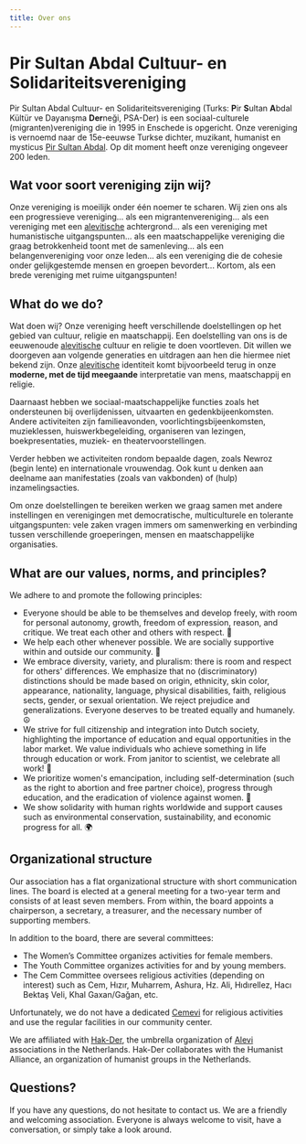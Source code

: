 ```yaml
---
title: Over ons
---
```


# Pir Sultan Abdal Cultuur- en Solidariteitsvereniging

Pir Sultan Abdal Cultuur- en Solidariteitsvereniging (Turks: **P**ir **S**ultan **A**bdal Kültür ve Dayanışma **Der**neği, PSA-Der) is een sociaal-culturele (migranten)vereniging die in 1995 in Enschede is opgericht. Onze vereniging is vernoemd naar de 15e-eeuwse Turkse dichter, muzikant, humanist en mysticus [Pir Sultan Abdal](https://nl.wikipedia.org/wiki/Pir_Sultan_Abdal). Op dit moment heeft onze vereniging ongeveer 200 leden.

## Wat voor soort vereniging zijn wij?

Onze vereniging is moeilijk onder één noemer te scharen. Wij zien ons als een progressieve vereniging... als een migrantenvereniging... als een vereniging met een [alevitische](https://nl.wikipedia.org/wiki/Alevitisme) achtergrond... als een vereniging met humanistische uitgangspunten... als een maatschappelijke vereniging die graag betrokkenheid toont met de samenleving... als een belangenvereniging voor onze leden... als een vereniging die de cohesie onder gelijkgestemde mensen en groepen bevordert... Kortom, als een brede vereniging met ruime uitgangspunten!

## What do we do?

Wat doen wij?
Onze vereniging heeft verschillende doelstellingen op het gebied van cultuur, religie en maatschappij. Een doelstelling van ons is de eeuwenoude [alevitische](https://nl.wikipedia.org/wiki/Alevitisme) cultuur en religie te doen voortleven. Dit willen we doorgeven aan volgende generaties en uitdragen aan hen die hiermee niet bekend zijn. Onze [alevitische](https://nl.wikipedia.org/wiki/Alevitisme) identiteit komt bijvoorbeeld terug in onze **moderne, met de tijd meegaande** interpretatie van mens, maatschappij en religie.

Daarnaast hebben we sociaal-maatschappelijke functies zoals het ondersteunen bij overlijdenissen, uitvaarten en gedenkbijeenkomsten. Andere activiteiten zijn familieavonden, voorlichtingsbijeenkomsten, muzieklessen, huiswerkbegeleiding, organiseren van lezingen, boekpresentaties, muziek- en theatervoorstellingen.

Verder hebben we activiteiten rondom bepaalde dagen, zoals Newroz (begin lente) en internationale vrouwendag. Ook kunt u denken aan deelname aan manifestaties (zoals van vakbonden) of (hulp) inzamelingsacties.

Om onze doelstellingen te bereiken werken we graag samen met andere instellingen en verenigingen met democratische, multiculturele en tolerante uitgangspunten: vele zaken vragen immers om samenwerking en verbinding tussen verschillende groeperingen, mensen en maatschappelijke organisaties.

## What are our values, norms, and principles?

We adhere to and promote the following principles:

- Everyone should be able to be themselves and develop freely, with room for personal autonomy, growth, freedom of expression, reason, and critique. We treat each other and others with respect. 🐣
- We help each other whenever possible. We are socially supportive within and outside our community. 👫
- We embrace diversity, variety, and pluralism: there is room and respect for others' differences. We emphasize that no (discriminatory) distinctions should be made based on origin, ethnicity, skin color, appearance, nationality, language, physical disabilities, faith, religious sects, gender, or sexual orientation. We reject prejudice and generalizations. Everyone deserves to be treated equally and humanely. ☮
- We strive for full citizenship and integration into Dutch society, highlighting the importance of education and equal opportunities in the labor market. We value individuals who achieve something in life through education or work. From janitor to scientist, we celebrate all work! 👷
- We prioritize women's emancipation, including self-determination (such as the right to abortion and free partner choice), progress through education, and the eradication of violence against women. 👩
- We show solidarity with human rights worldwide and support causes such as environmental conservation, sustainability, and economic progress for all. 🌍

## Organizational structure

Our association has a flat organizational structure with short communication lines. The board is elected at a general meeting for a two-year term and consists of at least seven members. From within, the board appoints a chairperson, a secretary, a treasurer, and the necessary number of supporting members.

In addition to the board, there are several committees:
- The Women’s Committee organizes activities for female members.
- The Youth Committee organizes activities for and by young members.
- The Cem Committee oversees religious activities (depending on interest) such as Cem, Hızır, Muharrem, Ashura, Hz. Ali, Hıdırellez, Hacı Bektaş Veli, Khal Gaxan/Gağan, etc.

Unfortunately, we do not have a dedicated [Cemevi](https://en.wikipedia.org/wiki/Cemevi) for religious activities and use the regular facilities in our community center.

We are affiliated with [Hak-Der](https://hakder.nl), the umbrella organization of [Alevi](https://en.wikipedia.org/wiki/Alevism) associations in the Netherlands. Hak-Der collaborates with the Humanist Alliance, an organization of humanist groups in the Netherlands.

## Questions?

If you have any questions, do not hesitate to contact us. We are a friendly and welcoming association. Everyone is always welcome to visit, have a conversation, or simply take a look around.
